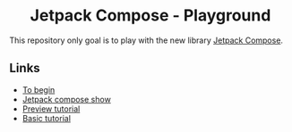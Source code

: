 <h1 align="center">Jetpack Compose - Playground</h1>

This repository only goal is to play with the new library [Jetpack Compose](https://developer.android.com/jetpack/compose).

## Links

- [To begin](https://developer.android.com/jetpack/compose/documentation)
- [Jetpack compose show](https://www.youtube.com/watch?v=vRjJAWh6JPE&list=PLWz5rJ2EKKc98J4VE1glWGt5b90VfXZ1e&index=1)
- [Preview tutorial](https://developer.android.com/jetpack/compose/tutorial)
- [Basic tutorial](https://www.raywenderlich.com/15361077-jetpack-compose-tutorial-for-android-getting-started#toc-anchor-021)
